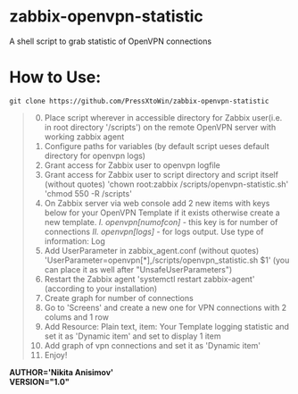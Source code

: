 # zabbix-openvpn-statistic
A shell script to grab statistic of OpenVPN connections
# How to Use:
   ``git clone https://github.com/PressXtoWin/zabbix-openvpn-statistic``
   >0. Place script wherever in accessible directory
      for Zabbix user(i.e. in root directory '/scripts')
      on the remote OpenVPN server with working zabbix agent
   >1. Configure paths for variables
      (by default script ueses default directory for openvpn logs)
   >2. Grant access for Zabbix user to openvpn logfile
   >3. Grant access for Zabbix user to script directory
      and script itself (without quotes)
      'chown root:zabbix /scripts/openvpn-statistic.sh'
      'chmod 550 -R /scripts'
   >4. On Zabbix server via web console add 2 new items with keys below
      for your OpenVPN Template if it exists otherwise create a new template.
      *I. openvpn[numofcon]* - this key is for number of connections
      *II. openvpn[logs]* - for logs output. Use type of information: Log
   >5. Add UserParameter in zabbix_agent.conf (without quotes)
     'UserParameter=openvpn[*],/scripts/openvpn_statistic.sh $1'
      (you can place it as well after "UnsafeUserParameters")
   >6. Restart the Zabbix agent 'systemctl restart zabbix-agent'
      (according to your installation)
   >7. Create graph for number of connections
   >8. Go to 'Screens' and create a new one for VPN connections with 2 colums and 1 row
   >9. Add Resource: Plain text, item: Your Template logging statistic and       
      set it as 'Dynamic item' and set to display 1 item
   >10. Add graph of vpn connections and set it as 'Dynamic item'
   >11. Enjoy!
                                                                                
**AUTHOR='Nikita Anisimov'                                                     
VERSION="1.0"**                          
